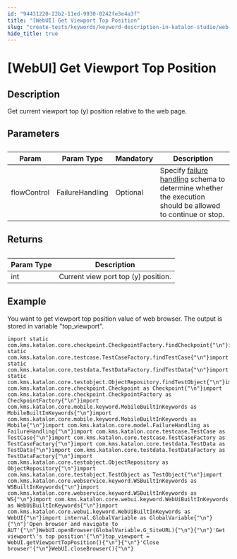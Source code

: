 ```yaml
---
id: "94431220-22b2-11ed-9930-0242fe3e4a3f"
title: "[WebUI] Get Viewport Top Position"
slug: "create-tests/keywords/keyword-description-in-katalon-studio/web-ui-keywords/webui-get-viewport-top-position"
hide_title: true
---
```


# <a id="id_0" class="anchor_top_offset"/><a id="ariaid-title1" class="anchor_top_offset"/>[WebUI] Get Viewport Top Position


## <a id="id_0__id_1" class="anchor_top_offset"/>Description  

              
<p xmlns="http://www.w3.org/1999/xhtml" className="p">Get current viewport top (y) position relative to the web   page.</p> 
      

## <a id="id_0__id_2" class="anchor_top_offset"/>Parameters  

              
<table xmlns="http://www.w3.org/1999/xhtml" className="table anchor_top_offset" id="id_0__73ed0b2c-6098-4823-a397-92e7950d6fde"><caption /><thead className="thead"><tr className><th className="entry anchor_top_offset" id="id_0__73ed0b2c-6098-4823-a397-92e7950d6fde__entry__1">Param</th><th className="entry anchor_top_offset" id="id_0__73ed0b2c-6098-4823-a397-92e7950d6fde__entry__2">Param Type</th><th className="entry anchor_top_offset" id="id_0__73ed0b2c-6098-4823-a397-92e7950d6fde__entry__3">Mandatory</th><th className="entry anchor_top_offset" id="id_0__73ed0b2c-6098-4823-a397-92e7950d6fde__entry__4">Description</th></tr></thead><tbody className="tbody"><tr className><td className="entry" headers="id_0__73ed0b2c-6098-4823-a397-92e7950d6fde__entry__1 id_0__73ed0b2c-6098-4823-a397-92e7950d6fde__entry__2 id_0__73ed0b2c-6098-4823-a397-92e7950d6fde__entry__3 id_0__73ed0b2c-6098-4823-a397-92e7950d6fde__entry__4 ">flowControl</td><td className="entry" headers="id_0__73ed0b2c-6098-4823-a397-92e7950d6fde__entry__1 id_0__73ed0b2c-6098-4823-a397-92e7950d6fde__entry__2 id_0__73ed0b2c-6098-4823-a397-92e7950d6fde__entry__3 id_0__73ed0b2c-6098-4823-a397-92e7950d6fde__entry__4 ">FailureHandling</td><td className="entry" headers="id_0__73ed0b2c-6098-4823-a397-92e7950d6fde__entry__1 id_0__73ed0b2c-6098-4823-a397-92e7950d6fde__entry__2 id_0__73ed0b2c-6098-4823-a397-92e7950d6fde__entry__3 id_0__73ed0b2c-6098-4823-a397-92e7950d6fde__entry__4 ">Optional</td><td className="entry" headers="id_0__73ed0b2c-6098-4823-a397-92e7950d6fde__entry__1 id_0__73ed0b2c-6098-4823-a397-92e7950d6fde__entry__2 id_0__73ed0b2c-6098-4823-a397-92e7950d6fde__entry__3 id_0__73ed0b2c-6098-4823-a397-92e7950d6fde__entry__4 ">Specify <a className="xref" href="/maintain/configure-failure-handling-settings-in-katalon-studio">failure handling</a> schema to         determine whether the execution should be allowed to continue or         stop.</td></tr></tbody></table> 
      

## <a id="id_0__id_3" class="anchor_top_offset"/>Returns

              
<table xmlns="http://www.w3.org/1999/xhtml" className="table anchor_top_offset" id="id_0__36e0c818-b471-4b36-8aeb-b6a096b28bb0"><caption /><thead className="thead"><tr className><th className="entry anchor_top_offset" id="id_0__36e0c818-b471-4b36-8aeb-b6a096b28bb0__entry__1">Param Type</th><th className="entry anchor_top_offset" id="id_0__36e0c818-b471-4b36-8aeb-b6a096b28bb0__entry__2">Description</th></tr></thead><tbody className="tbody"><tr className><td className="entry" headers="id_0__36e0c818-b471-4b36-8aeb-b6a096b28bb0__entry__1 id_0__36e0c818-b471-4b36-8aeb-b6a096b28bb0__entry__2 ">int</td><td className="entry" headers="id_0__36e0c818-b471-4b36-8aeb-b6a096b28bb0__entry__1 id_0__36e0c818-b471-4b36-8aeb-b6a096b28bb0__entry__2 ">Current view port top (y) position.</td></tr></tbody></table> 
      

## <a id="id_0__id_4" class="anchor_top_offset"/>Example 

              
<p xmlns="http://www.w3.org/1999/xhtml" className="p">You want to get viewport top position value of web browser. The   output is stored in variable "top_viewport". </p> 
              
<pre xmlns="http://www.w3.org/1999/xhtml" className="pre codeblock"><code>import static com.kms.katalon.core.checkpoint.CheckpointFactory.findCheckpoint{"\n"}import static com.kms.katalon.core.testcase.TestCaseFactory.findTestCase{"\n"}import static com.kms.katalon.core.testdata.TestDataFactory.findTestData{"\n"}import static com.kms.katalon.core.testobject.ObjectRepository.findTestObject{"\n"}import com.kms.katalon.core.checkpoint.Checkpoint as Checkpoint{"\n"}import com.kms.katalon.core.checkpoint.CheckpointFactory as CheckpointFactory{"\n"}import com.kms.katalon.core.mobile.keyword.MobileBuiltInKeywords as MobileBuiltInKeywords{"\n"}import com.kms.katalon.core.mobile.keyword.MobileBuiltInKeywords as Mobile{"\n"}import com.kms.katalon.core.model.FailureHandling as FailureHandling{"\n"}import com.kms.katalon.core.testcase.TestCase as TestCase{"\n"}import com.kms.katalon.core.testcase.TestCaseFactory as TestCaseFactory{"\n"}import com.kms.katalon.core.testdata.TestData as TestData{"\n"}import com.kms.katalon.core.testdata.TestDataFactory as TestDataFactory{"\n"}import com.kms.katalon.core.testobject.ObjectRepository as ObjectRepository{"\n"}import com.kms.katalon.core.testobject.TestObject as TestObject{"\n"}import com.kms.katalon.core.webservice.keyword.WSBuiltInKeywords as WSBuiltInKeywords{"\n"}import com.kms.katalon.core.webservice.keyword.WSBuiltInKeywords as WS{"\n"}import com.kms.katalon.core.webui.keyword.WebUiBuiltInKeywords as WebUiBuiltInKeywords{"\n"}import com.kms.katalon.core.webui.keyword.WebUiBuiltInKeywords as WebUI{"\n"}import internal.GlobalVariable as GlobalVariable{"\n"}{"\n"}'Open browser and navigate to AUT'{"\n"}WebUI.openBrowser(GlobalVariable.G_SiteURL){"\n"}{"\n"}'Get viewport\'s top position'{"\n"}top_viewport = WebUI.getViewportTopPosition(){"\n"}{"\n"}'Close browser'{"\n"}WebUI.closeBrowser(){"\n"}</code></pre> 
            
